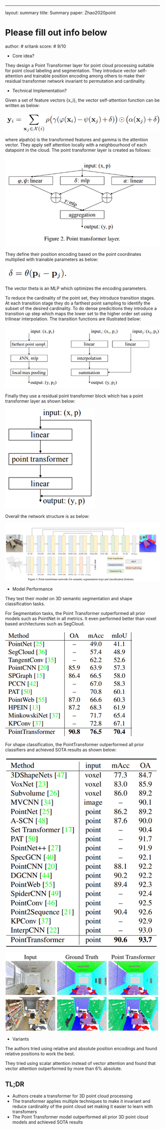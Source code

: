 ---
layout: summary
title: Summary
paper: Zhao2020point
# Please fill out info below
author: # sritank
score: # 9/10

* Core idea?

They design a Point Transformer layer for point cloud processing suitable for point cloud labeling and segmentation. They introduce vector self-attention and trainable position encoding among others to make their residual transformer network invariant to permutation and cardinality. 

* Technical Implementation?

Given a set of feature vectors {x_i}, the vector self-attention function can be written as below:

![Vector attention](zhao2020point_2a.png)

where alpah(x) is the transformed features and gamma is the attention vector. They apply self attention locally with a neighbourhood of each datapoint in the cloud. The point transformer layer is created as follows:

![Point transformer layer](zhao2020point_2b.png)

They define their position encoding based on the point coordinates multiplied with trainable parameters as below:

![Position encoding](zhao2020point_2c.png)

The vector theta is an MLP which optimizes the encoding parameters. 

To reduce the cardinality of the point set, they introduce transition stages. At each transition stage they do a farthest point sampling to identify the subset of the desired cardinality. To do dense predicitions they introduce
a transition up step which maps the lower set to the higher order set using trilinear interpolation. The transition functions are illustrated below:

![Transition functions](zhao2020point_2d.png)

Finally they use a residual point transformer block which has a point transformer layer as shown below:

![REsidual point transformer](zhao2020point_2e.png)

Overall the network structure is as below:

![Network](zhao2020point_2f.png)


* Model Performance

They test their model on 3D semantic segmentation and shape classification tasks. 

For Segmentation tasks, the Point Transformer outperformed all prior models such as PointNet in all metrics. It even performed better than voxel based architectures such as SegCloud.

![Seg expts](zhao2020point_2g.png)

For shape classification, the PointTransformer outperformed all prior classifiers and achieved SOTA results as shown below:

![classification](zhao2020point_2h.png)

![examples](zhao2020point_2i.png)


* Variants

The authors tried using relative and absolute position encodings and found relative positions to work the best.

They tried using scalar attention instead of vector attention and found that vector attention outperformed by more than 6% absolute.



## TL;DR
* Authors create a transformer for 3D point cloud processing
* The transformer applies multiple techniques to make it invariant and reduce cardinality of the point cloud set making it easier to learn with transfomers
* The Point Transformer model outperformed all prior 3D point cloud models and achieved SOTA results
